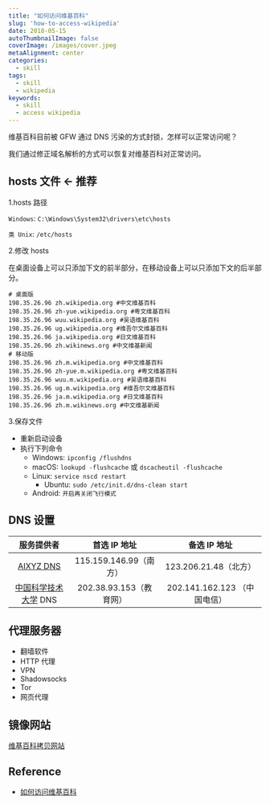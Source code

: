 ```yaml
---
title: "如何访问维基百科"
slug: 'how-to-access-wikipedia'
date: 2018-05-15
autoThumbnailImage: false
coverImage: /images/cover.jpeg
metaAlignment: center
categories:
  - skill
tags:
  - skill
  - wikipedia
keywords:
  - skill
  - access wikipedia
---
```


维基百科目前被 GFW 通过 DNS 污染的方式封锁，怎样可以正常访问呢？

<!--more-->

我们通过修正域名解析的方式可以恢复对维基百科对正常访问。

## hosts 文件 <- 推荐

1.hosts 路径

`Windows`: `C:\Windows\System32\drivers\etc\hosts`

`类 Unix`: `/etc/hosts`

2.修改 hosts

在桌面设备上可以只添加下文的前半部分，在移动设备上可以只添加下文的后半部分。

```hosts
# 桌面版
198.35.26.96 zh.wikipedia.org #中文维基百科
198.35.26.96 zh-yue.wikipedia.org #粤文维基百科
198.35.26.96 wuu.wikipedia.org #吴语维基百科
198.35.26.96 ug.wikipedia.org #维吾尔文维基百科
198.35.26.96 ja.wikipedia.org #日文维基百科
198.35.26.96 zh.wikinews.org #中文维基新闻
# 移动版
198.35.26.96 zh.m.wikipedia.org #中文维基百科
198.35.26.96 zh-yue.m.wikipedia.org #粤文维基百科
198.35.26.96 wuu.m.wikipedia.org #吴语维基百科
198.35.26.96 ug.m.wikipedia.org #维吾尔文维基百科
198.35.26.96 ja.m.wikipedia.org #日文维基百科
198.35.26.96 zh.m.wikinews.org #中文维基新闻
```

3.保存文件

- 重新启动设备
- 执行下列命令
  - Windows: `ipconfig /flushdns`
  - macOS: `lookupd -flushcache` 或 `dscacheutil -flushcache`
  - Linux: `service nscd restart`
    - Ubuntu: `sudo /etc/init.d/dns-clean start`
  - Android: `开启再关闭飞行模式`

## DNS 设置

|                               服务提供者                               |      首选 IP 地址       |         备选 IP 地址         |
| :--------------------------------------------------------------------: | :---------------------: | :--------------------------: |
|                    [AIXYZ DNS](https://aixyz.com/)                     | 115.159.146.99（南方）  |    123.206.21.48（北方）     |
| [中国科学技术大学](https://zh.wikipedia.org/wiki/中国科学技术大学) DNS | 202.38.93.153（教育网） | 202.141.162.123 （中国电信） |

## 代理服务器

- 翻墙软件
- HTTP 代理
- VPN
- Shadowsocks
- Tor
- 网页代理

## 镜像网站

[维基百科拷贝网站](https://zh.wikipedia.org/wiki/Wikipedia:维基百科拷贝网站)

## Reference

- [如何访问维基百科](https://zh.wikipedia.org/wiki/Help:如何访问维基百科)
